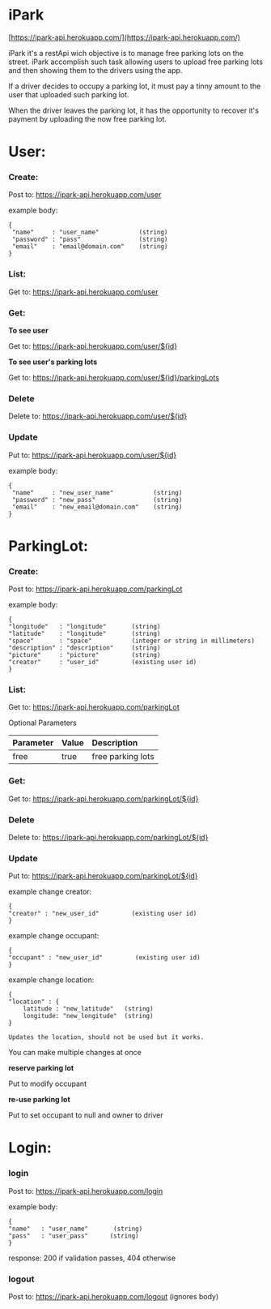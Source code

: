 # iPark
[https://ipark-api.herokuapp.com/](https://ipark-api.herokuapp.com/)

iPark it's a restApi wich objective is to manage free parking lots on the street. iPark accomplish such task allowing users to upload free parking lots and then showing them to the drivers using the app.

If a driver decides to occupy a parking lot, it must pay a tinny amount to the user that uploaded such parking lot.

When the driver leaves the parking lot, it has the opportunity to recover it's payment by uploading the now free parking lot.

# User:

###  Create:

Post to: https://ipark-api.herokuapp.com/user

example body:

```
{
 "name"     : "user_name"           (string)
 "password" : "pass"                (string)
 "email"    : "email@domain.com"    (string)
}  
```

### List:

Get to: https://ipark-api.herokuapp.com/user

### Get:

**To see user**

Get to: https://ipark-api.herokuapp.com/user/${id}

**To see user's parking lots**

Get to: https://ipark-api.herokuapp.com/user/${id}/parkingLots

### Delete

Delete to: https://ipark-api.herokuapp.com/user/${id}

### Update

Put to: https://ipark-api.herokuapp.com/user/${id}

example body:

```
{
 "name"     : "new_user_name"           (string)
 "password" : "new_pass"                (string)
 "email"    : "new_email@domain.com"    (string)
}  
```

# ParkingLot:

###  Create:

Post to: https://ipark-api.herokuapp.com/parkingLot

example body:

```
{
"longitude"   : "longitude"       (string)
"latitude"    : "longitude"       (string)
"space"       : "space"           (integer or string in millimeters)
"description" : "description"     (string)
"picture"     : "picture"         (string)
"creator"     : "user_id"         (existing user id)
}
```

### List:

Get to: https://ipark-api.herokuapp.com/parkingLot

Optional Parameters

| Parameter  | Value    | Description              |
| :---------- |:--------| :------------------------|
| free       | true     | free parking lots        |


### Get:

Get to: https://ipark-api.herokuapp.com/parkingLot/${id}

### Delete

Delete to: https://ipark-api.herokuapp.com/parkingLot/${id}

### Update

Put to: https://ipark-api.herokuapp.com/parkingLot/${id}

example change creator:

```
{
"creator" : "new_user_id"         (existing user id)
}
```

example change occupant:

```
{
"occupant" : "new_user_id"         (existing user id)
}
```

example change location:

```
{
"location" : {
    latitude : "new_latitude"   (string)
    longitude: "new_longitude"  (string)     
}

Updates the location, should not be used but it works.
```

You can make multiple changes at once

**reserve parking lot**

Put to modify occupant

**re-use parking lot**

Put to set occupant to null and owner to driver

# Login:

### login

Post to: https://ipark-api.herokuapp.com/login

example body:
```
{
"name"   : "user_name"       (string)
"pass"   : "user_pass"      (string)
}
```

response: 200 if validation passes, 404 otherwise

### logout

Post to: https://ipark-api.herokuapp.com/logout (ignores body)
